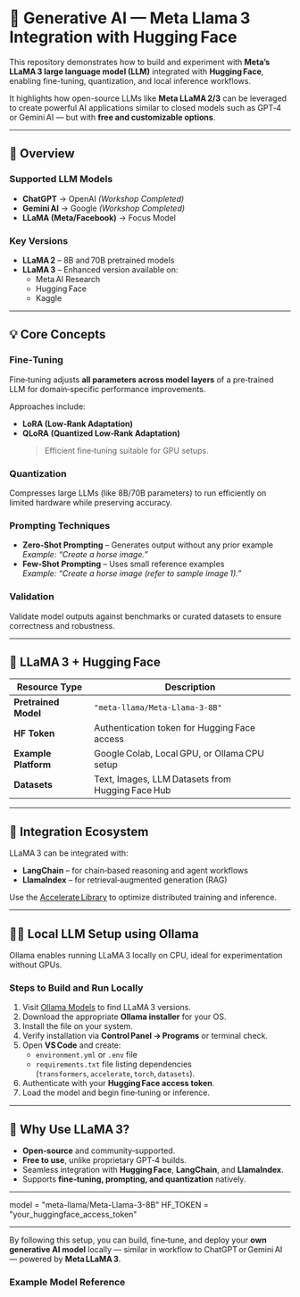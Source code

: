 # 🧠 Generative AI — Meta Llama 3 Integration with Hugging Face

This repository demonstrates how to build and experiment with **Meta’s LLaMA 3 large language model (LLM)** integrated with **Hugging Face**, enabling fine-tuning, quantization, and local inference workflows.  

It highlights how open-source LLMs like **Meta LLaMA 2/3** can be leveraged to create powerful AI applications similar to closed models such as GPT‑4 or Gemini AI — but with **free and customizable options**.

---

## 🚀 Overview

### Supported LLM Models
- **ChatGPT** → OpenAI *(Workshop Completed)*
- **Gemini AI** → Google *(Workshop Completed)*
- **LLaMA (Meta/Facebook)** → Focus Model  

### Key Versions
- **LLaMA 2** – 8B and 70B pretrained models  
- **LLaMA 3** – Enhanced version available on:
  - Meta AI Research  
  - Hugging Face  
  - Kaggle  

---

## 💡 Core Concepts

### Fine‑Tuning
Fine‑tuning adjusts **all parameters across model layers** of a pre‑trained LLM for domain‑specific performance improvements.  

Approaches include:
- **LoRA (Low‑Rank Adaptation)**
- **QLoRA (Quantized Low‑Rank Adaptation)**  
  > Efficient fine‑tuning suitable for GPU setups.

### Quantization
Compresses large LLMs (like 8B/70B parameters) to run efficiently on limited hardware while preserving accuracy.

### Prompting Techniques
- **Zero‑Shot Prompting** – Generates output without any prior example  
  *Example: “Create a horse image.”*  
- **Few‑Shot Prompting** – Uses small reference examples  
  *Example: “Create a horse image (refer to sample image 1).”*

### Validation
Validate model outputs against benchmarks or curated datasets to ensure correctness and robustness.

---

## 🧩 LLaMA 3 + Hugging Face

| Resource Type | Description |
|----------------|-------------|
| **Pretrained Model** | `"meta-llama/Meta-Llama-3-8B"` |
| **HF Token** | Authentication token for Hugging Face access |
| **Example Platform** | Google Colab, Local GPU, or Ollama CPU setup |
| **Datasets** | Text, Images, LLM Datasets from Hugging Face Hub |

---

## 🔗 Integration Ecosystem

LLaMA 3 can be integrated with:
- **LangChain** – for chain‑based reasoning and agent workflows  
- **LlamaIndex** – for retrieval‑augmented generation (RAG)  

Use the [Accelerate Library](https://pypi.org/project/accelerate/) to optimize distributed training and inference.

---

## 🧑‍💻 Local LLM Setup using Ollama

Ollama enables running LLaMA 3 locally on CPU, ideal for experimentation without GPUs.

### Steps to Build and Run Locally
1. Visit [Ollama Models](https://ollama.ai/library) to find LLaMA 3 versions.  
2. Download the appropriate **Ollama installer** for your OS.  
3. Install the file on your system.  
4. Verify installation via **Control Panel → Programs** or terminal check.  
5. Open **VS Code** and create:
   - `environment.yml` or `.env` file  
   - `requirements.txt` file listing dependencies (`transformers`, `accelerate`, `torch`, `datasets`).  
6. Authenticate with your **Hugging Face access token**.  
7. Load the model and begin fine‑tuning or inference.

---

## 🧠 Why Use LLaMA 3?

- **Open‑source** and community‑supported.  
- **Free to use**, unlike proprietary GPT‑4 builds.  
- Seamless integration with **Hugging Face**, **LangChain**, and **LlamaIndex**.  
- Supports **fine‑tuning, prompting, and quantization** natively.  

---


model = "meta-llama/Meta-Llama-3-8B"
HF_TOKEN = "your_huggingface_access_token"



---

By following this setup, you can build, fine‑tune, and deploy your **own generative AI model** locally — similar in workflow to ChatGPT or Gemini AI — powered by **Meta LLaMA 3**.

### Example Model Reference

